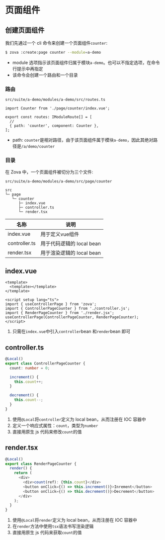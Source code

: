 # 页面组件

## 创建页面组件

我们先通过一个 cli 命令来创建一个页面组件`counter`:

```bash
$ zova :create:page counter --module=a-demo
```

- module 选项指示该页面组件归属于模块`a-demo`。也可以不指定选项，在命令行提示中再指定
- 该命令会创建一个路由和一个目录

### 路由

`src/suite/a-demo/modules/a-demo/src/routes.ts`

```typescript{1,5}
import Counter from './page/counter/index.vue';

export const routes: IModuleRoute[] = [
  //
  { path: 'counter', component: Counter },
];
```

- path: `counter`是相对路径，由于该页面组件属于模块`a-demo`，因此其绝对路径是`/a/demo/counter`

### 目录

在 Zova 中，一个页面组件被切分为三个文件:

`src/suite/a-demo/modules/a-demo/src/page/counter`

```
src
└─ page
   └─ counter
      ├─ index.vue
      ├─ controller.ts
      └─ render.tsx
```

| 名称          | 说明                      |
| ------------- | ------------------------- |
| index.vue     | 用于定义vue组件           |
| controller.ts | 用于代码逻辑的 local bean |
| render.tsx    | 用于渲染逻辑的 local bean |

## index.vue

```vue
<template>
  <template></template>
</template>

<script setup lang="ts">
import { useControllerPage } from 'zova';
import { ControllerPageCounter } from './controller.js';
import { RenderPageCounter } from './render.jsx';
useControllerPage(ControllerPageCounter, RenderPageCounter);
</script>
```

1. 只需在`index.vue`中引入`controller`bean 和`render`bean 即可

## controller.ts

```typescript
@Local()
export class ControllerPageCounter {
  count: number = 0;

  increment() {
    this.count++;
  }

  decrement() {
    this.count--;
  }
}
```

1. 使用`@Local`将`controller`定义为 local bean，从而注册在 IOC 容器中
2. 定义一个响应式属性：`count`，类型为`number`
3. 直接用原生 js 代码来修改`count`的值

## render.tsx

```typescript
@Local()
export class RenderPageCounter {
  render() {
    return (
      <div>
        <div>count(ref): {this.count}</div>
        <button onClick={() => this.increment()}>Inrement</button>
        <button onClick={() => this.decrement()}>Decrement</button>
      </div>
    );
  }
}
```

1. 使用`@Local`将`render`定义为 local bean，从而注册在 IOC 容器中
2. 在`render`方法中使用`tsx`语法书写渲染逻辑
3. 直接用原生 js 代码来获取`count`的值
